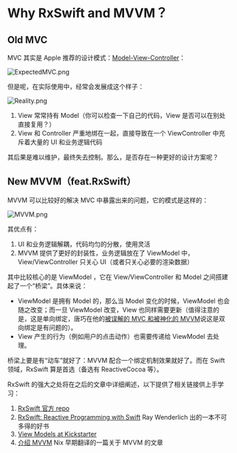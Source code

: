 # Why RxSwift and MVVM？

## Old MVC
MVC 其实是 Apple 推荐的设计模式：[Model-View-Controller](https://developer.apple.com/library/content/documentation/General/Conceptual/DevPedia-CocoaCore/MVC.html)：

![ExpectedMVC.png](https://i.loli.net/2017/08/31/59a82af4a5d43.png)

但是呢，在实际使用中，经常会发展成这个样子：

![Reality.png](https://i.loli.net/2017/08/31/59a82af531c9c.png)

1. View 常常持有 Model（你可以检查一下自己的代码，View 是否可以在别处直接复用？）
2. View 和 Controller 严重地绑在一起，直接导致在一个 ViewController 中充斥着大量的 UI 和业务逻辑代码

其后果是难以维护，最终失去控制。那么，是否存在一种更好的设计方案呢？

## New MVVM（feat.RxSwift）
MVVM 可以比较好的解决 MVC 中暴露出来的问题，它的模式是这样的：

![MVVM.png](https://i.loli.net/2017/08/31/59a829d908db8.png) 

其优点有：
1. UI 和业务逻辑解耦，代码均匀的分散，使用灵活
2. MVVM 提供了更好的封装性，业务逻辑放在了 ViewModel 中，View/ViewController 只关心 UI（或者只关心必要的渲染数据） 

其中比较核心的是 ViewModel ，它在 View/ViewController 和 Model 之间搭建起了一个“桥梁”。具体来说：
- ViewModel 是拥有 Model 的，那么当 Model 变化的时候，ViewModel 也会随之改变；而一旦 ViewModel 改变，View 也同样需要更新（值得注意的是，这是单向绑定，唐巧在他的[被误解的 MVC 和被神化的 MVVM](http://blog.devtang.com/2015/11/02/mvc-and-mvvm/)说这是双向绑定是有问题的）。
- View 产生的行为（例如用户的点击动作）也需要传递给 ViewModel 去处理。 

桥梁上要是有“动车”就好了：MVVM 配合一个绑定机制效果就好了。而在 Swift 领域，RxSwift 算是首选（备选有 ReactiveCocoa 等）。

RxSwift 的强大之处将在之后的文章中详细阐述，以下提供了相关链接供上手学习：

1. [RxSwift 官方 repo](https://github.com/ReactiveX/RxSwift)
2. [RxSwift: Reactive Programming with Swift](https://store.raywenderlich.com/products/rxswift) Ray Wenderlich 出的一本不可多得的好书
3. [View Models at Kickstarter](https://talk.objc.io/episodes/S01E47-view-models-at-kickstarter) 
4. [介绍 MVVM](https://github.com/nixzhu/dev-blog/blob/master/2014-06-10-mvvm.md) Nix 早期翻译的一篇关于 MVVM 的文章
